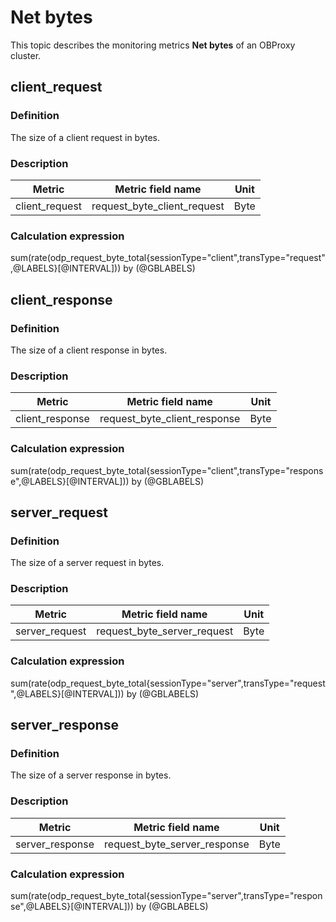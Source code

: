 # Net bytes

This topic describes the monitoring metrics **Net bytes** of an OBProxy cluster.

## client_request

### Definition

The size of a client request in bytes.

### Description

|   **Metric**   |    **Metric field name**    | **Unit** |
|----------------|-----------------------------|----------|
| client_request | request_byte_client_request | Byte    |

### Calculation expression

sum(rate(odp_request_byte_total{sessionType="client",transType="request",@LABELS}[@INTERVAL])) by (@GBLABELS)

## client_response

### Definition

The size of a client response in bytes.

### Description

|   **Metric**    |    **Metric field name**     | **Unit** |
|-----------------|------------------------------|----------|
| client_response | request_byte_client_response | Byte    |

### Calculation expression

sum(rate(odp_request_byte_total{sessionType="client",transType="response",@LABELS}[@INTERVAL])) by (@GBLABELS)

## server_request

### Definition

The size of a server request in bytes.

### Description

|   **Metric**   |    **Metric field name**    | **Unit** |
|----------------|-----------------------------|----------|
| server_request | request_byte_server_request | Byte    |

### Calculation expression

sum(rate(odp_request_byte_total{sessionType="server",transType="request",@LABELS}[@INTERVAL])) by (@GBLABELS)

## server_response

### Definition

The size of a server response in bytes.

### Description

|   **Metric**    |    **Metric field name**     | **Unit** |
|-----------------|------------------------------|----------|
| server_response | request_byte_server_response | Byte    |

### Calculation expression

sum(rate(odp_request_byte_total{sessionType="server",transType="response",@LABELS}[@INTERVAL])) by (@GBLABELS)
